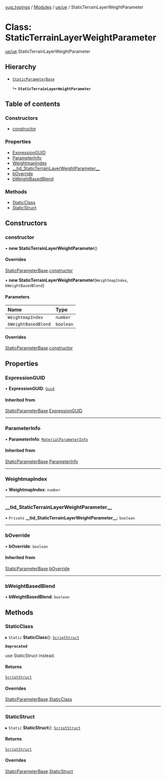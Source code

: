 [yug_typings](../README.md) / [Modules](../modules.md) / [ue/ue](../modules/ue_ue.md) / StaticTerrainLayerWeightParameter

# Class: StaticTerrainLayerWeightParameter

[ue/ue](../modules/ue_ue.md).StaticTerrainLayerWeightParameter

## Hierarchy

- [`StaticParameterBase`](ue_ue.StaticParameterBase.md)

  ↳ **`StaticTerrainLayerWeightParameter`**

## Table of contents

### Constructors

- [constructor](ue_ue.StaticTerrainLayerWeightParameter.md#constructor)

### Properties

- [ExpressionGUID](ue_ue.StaticTerrainLayerWeightParameter.md#expressionguid)
- [ParameterInfo](ue_ue.StaticTerrainLayerWeightParameter.md#parameterinfo)
- [WeightmapIndex](ue_ue.StaticTerrainLayerWeightParameter.md#weightmapindex)
- [\_\_tid\_StaticTerrainLayerWeightParameter\_\_](ue_ue.StaticTerrainLayerWeightParameter.md#__tid_staticterrainlayerweightparameter__)
- [bOverride](ue_ue.StaticTerrainLayerWeightParameter.md#boverride)
- [bWeightBasedBlend](ue_ue.StaticTerrainLayerWeightParameter.md#bweightbasedblend)

### Methods

- [StaticClass](ue_ue.StaticTerrainLayerWeightParameter.md#staticclass)
- [StaticStruct](ue_ue.StaticTerrainLayerWeightParameter.md#staticstruct)

## Constructors

### constructor

• **new StaticTerrainLayerWeightParameter**()

#### Overrides

[StaticParameterBase](ue_ue.StaticParameterBase.md).[constructor](ue_ue.StaticParameterBase.md#constructor)

• **new StaticTerrainLayerWeightParameter**(`WeightmapIndex`, `bWeightBasedBlend`)

#### Parameters

| Name | Type |
| :------ | :------ |
| `WeightmapIndex` | `number` |
| `bWeightBasedBlend` | `boolean` |

#### Overrides

[StaticParameterBase](ue_ue.StaticParameterBase.md).[constructor](ue_ue.StaticParameterBase.md#constructor)

## Properties

### ExpressionGUID

• **ExpressionGUID**: [`Guid`](ue_ue_s.Guid.md)

#### Inherited from

[StaticParameterBase](ue_ue.StaticParameterBase.md).[ExpressionGUID](ue_ue.StaticParameterBase.md#expressionguid)

___

### ParameterInfo

• **ParameterInfo**: [`MaterialParameterInfo`](ue_ue.MaterialParameterInfo.md)

#### Inherited from

[StaticParameterBase](ue_ue.StaticParameterBase.md).[ParameterInfo](ue_ue.StaticParameterBase.md#parameterinfo)

___

### WeightmapIndex

• **WeightmapIndex**: `number`

___

### \_\_tid\_StaticTerrainLayerWeightParameter\_\_

• `Private` **\_\_tid\_StaticTerrainLayerWeightParameter\_\_**: `boolean`

___

### bOverride

• **bOverride**: `boolean`

#### Inherited from

[StaticParameterBase](ue_ue.StaticParameterBase.md).[bOverride](ue_ue.StaticParameterBase.md#boverride)

___

### bWeightBasedBlend

• **bWeightBasedBlend**: `boolean`

## Methods

### StaticClass

▸ `Static` **StaticClass**(): [`ScriptStruct`](ue_ue.ScriptStruct.md)

**`Deprecated`**

use StaticStruct instead.

#### Returns

[`ScriptStruct`](ue_ue.ScriptStruct.md)

#### Overrides

[StaticParameterBase](ue_ue.StaticParameterBase.md).[StaticClass](ue_ue.StaticParameterBase.md#staticclass)

___

### StaticStruct

▸ `Static` **StaticStruct**(): [`ScriptStruct`](ue_ue.ScriptStruct.md)

#### Returns

[`ScriptStruct`](ue_ue.ScriptStruct.md)

#### Overrides

[StaticParameterBase](ue_ue.StaticParameterBase.md).[StaticStruct](ue_ue.StaticParameterBase.md#staticstruct)

